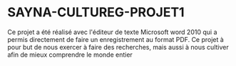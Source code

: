 # SAYNA-CULTUREG-PROJET1
Ce projet a été réalisé avec l'éditeur de texte Microsoft word 2010 qui a permis directement de faire un enregistrement au format PDF.
Ce projet à pour but de nous exercer à faire des recherches, mais aussi à nous cultiver afin de mieux comprendre le monde entier
